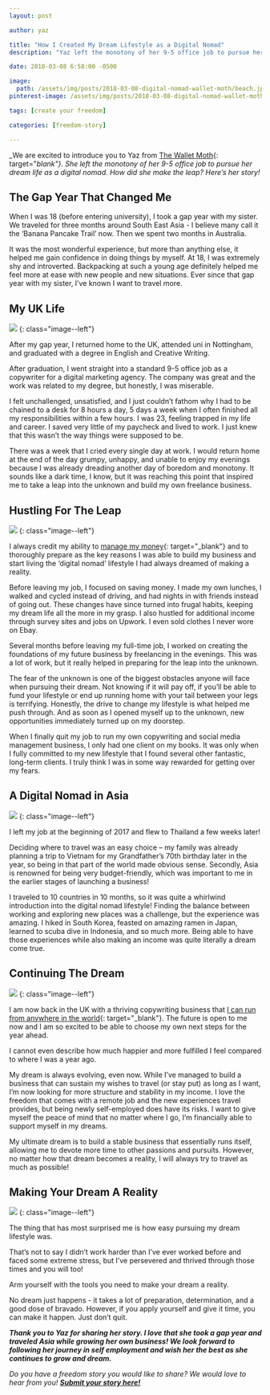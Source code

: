 ```yaml
---
layout: post

author: yaz

title: "How I Created My Dream Lifestyle as a Digital Nomad"
description: "Yaz left the monotony of her 9-5 office job to pursue her dream life as a digital nomad. How did she make the leap?"

date: 2018-03-08 6:58:00 -0500

image:
  path: /assets/img/posts/2018-03-08-digital-nomad-wallet-moth/beach.jpg
pinterest-image: /assets/img/posts/2018-03-08-digital-nomad-wallet-moth/digital-nomad.png

tags: [create your freedom]

categories: [freedom-story]

---
```


_We are excited to introduce you to Yaz from [The Wallet Moth](https://www.thewalletmoth.com/about/){: target="_blank"}. She left the monotony of her 9-5 office job to pursue her dream life as a digital nomad. How did she make the leap? Here’s her story!_

## The Gap Year That Changed Me

When I was 18 (before entering university), I took a gap year with my sister. We traveled for three months around South East Asia - I believe many call it the ‘Banana Pancake Trail’ now. Then we spent two months in Australia.

It was the most wonderful experience, but more than anything else, it helped me gain confidence in doing things by myself. At 18, I was extremely shy and introverted. Backpacking at such a young age definitely helped me feel more at ease with new people and new situations.
Ever since that gap year with my sister, I’ve known I want to travel more.

## My UK Life

![]({{site.url}}/assets/img/posts/2018-03-08-digital-nomad-wallet-moth/yaz.jpg)
{: class="image--left"}

After my gap year, I returned home to the UK, attended uni in Nottingham, and graduated with a degree in English and Creative Writing.

After graduation, I went straight into a standard 9-5 office job as a copywriter for a digital marketing agency. The company was great and the work was related to my degree, but honestly, I was miserable.

I felt unchallenged, unsatisfied, and I just couldn’t fathom why I had to be chained to a desk for 8 hours a day, 5 days a week when I often finished all my responsibilities within a few hours. I was 23, feeling trapped in my life and career. I saved very little of my paycheck and lived to work. I just knew that this wasn’t the way things were supposed to be.

There was a week that I cried every single day at work. I would return home at the end of the day grumpy, unhappy, and unable to enjoy my evenings because I was already dreading another day of boredom and monotony. It sounds like a dark time, I know, but it was reaching this point that inspired me to take a leap into the unknown and build my own freelance business.

## Hustling For The Leap

![]({{site.url}}/assets/img/posts/2018-03-08-digital-nomad-wallet-moth/coffee-begin.jpg)
{: class="image--left"}

I always credit my ability to [manage my money](https://www.thewalletmoth.com/){: target="_blank"} and to thoroughly prepare as the key reasons I was able to build my business and start living the ‘digital nomad’ lifestyle I had always dreamed of making a reality.

Before leaving my job, I focused on saving money. I made my own lunches, I walked and cycled instead of driving, and had nights in with friends instead of going out. These changes have since turned into frugal habits, keeping my dream life all the more in my grasp. I also hustled for additional income through survey sites and jobs on Upwork. I even sold clothes I never wore on Ebay.

Several months before leaving my full-time job, I worked on creating the foundations of my future business by freelancing in the evenings. This was a lot of work, but it really helped in preparing for the leap into the unknown.

The fear of the unknown is one of the biggest obstacles anyone will face when pursuing their dream. Not knowing if it will pay off, if you’ll be able to fund your lifestyle or end up running home with your tail between your legs is terrifying. Honestly, the drive to change my lifestyle is what helped me push through. And as soon as I opened myself up to the unknown, new opportunities immediately turned up on my doorstep.

When I finally quit my job to run my own copywriting and social media management business, I only had one client on my books. It was only when I fully committed to my new lifestyle that I found several other fantastic, long-term clients. I truly think I was in some way rewarded for getting over my fears.

## A Digital Nomad in Asia

![]({{site.url}}/assets/img/posts/2018-03-08-digital-nomad-wallet-moth/mountain.jpg)
{: class="image--left"}

I left my job at the beginning of 2017 and flew to Thailand a few weeks later!

Deciding where to travel was an easy choice – my family was already planning a trip to Vietnam for my Grandfather’s 70th birthday later in the year, so being in that part of the world made obvious sense. Secondly, Asia is renowned for being very budget-friendly, which was important to me in the earlier stages of launching a business!

I traveled to 10 countries in 10 months, so it was quite a whirlwind introduction into the digital nomad lifestyle! Finding the balance between working and exploring new places was a challenge, but the experience was amazing. I hiked in South Korea, feasted on amazing ramen in Japan, learned to scuba dive in Indonesia, and so much more. Being able to have those experiences while also making an income was quite literally a dream come true.

## Continuing The Dream

![]({{site.url}}/assets/img/posts/2018-03-08-digital-nomad-wallet-moth/computer.jpg)
{: class="image--left"}

I am now back in the UK with a thriving copywriting business that [I can run from anywhere in the world](https://www.thewalletmoth.com/how-i-make-money-travelling-the-world/){: target="_blank"}. The future is open to me now and I am so excited to be able to choose my own next steps for the year ahead.

I cannot even describe how much happier and more fulfilled I feel compared to where I was a year ago.

My dream is always evolving, even now. While I’ve managed to build a business that can sustain my wishes to travel (or stay put) as long as I want, I’m now looking for more structure and stability in my income. I love the freedom that comes with a remote job and the new experiences travel provides, but being newly self-employed does have its risks. I want to give myself the peace of mind that no matter where I go, I’m financially able to support myself in my dreams.

My ultimate dream is to build a stable business that essentially runs itself, allowing me to devote more time to other passions and pursuits. However, no matter how that dream becomes a reality, I will always try to travel as much as possible!

## Making Your Dream A Reality

![]({{site.url}}/assets/img/posts/2018-03-08-digital-nomad-wallet-moth/cheer.jpg)
{: class="image--left"}

The thing that has most surprised me is how easy pursuing my dream lifestyle was.

That’s not to say I didn’t work harder than I’ve ever worked before and faced some extreme stress, but I’ve persevered and thrived through those times and you will too!

Arm yourself with the tools you need to make your dream a reality.

No dream just happens - it takes a lot of preparation, determination, and a good dose of bravado. However, if you apply yourself and give it time, you can make it happen. Just don’t quit.

___Thank you to Yaz for sharing her story. I love that she took a gap year and traveled Asia while growing her own business! We look forward to following her journey in self employment and wish her the best as she continues to grow and dream.___

_Do you have a freedom story you would like to share? We would love to hear from you!_ ___[Submit your story here!]({{site.url}}/freedom-stories/#share-your-story)___
